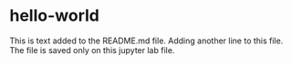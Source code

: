 # hello-world


This is text added to the README.md file.
Adding another line to this file.
The file is saved only on this jupyter lab file.
